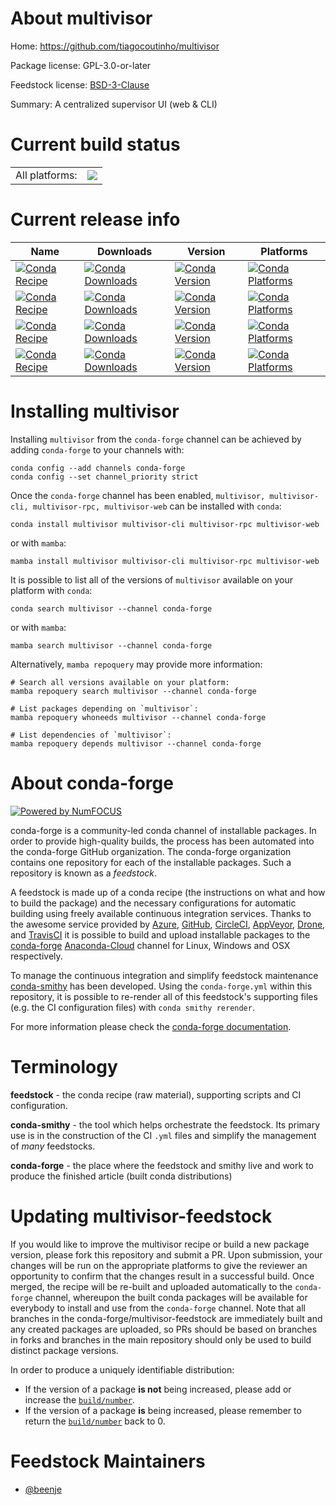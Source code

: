 About multivisor
================

Home: https://github.com/tiagocoutinho/multivisor

Package license: GPL-3.0-or-later

Feedstock license: [BSD-3-Clause](https://github.com/conda-forge/multivisor-feedstock/blob/main/LICENSE.txt)

Summary: A centralized supervisor UI (web & CLI)

Current build status
====================


<table><tr><td>All platforms:</td>
    <td>
      <a href="https://dev.azure.com/conda-forge/feedstock-builds/_build/latest?definitionId=16400&branchName=main">
        <img src="https://dev.azure.com/conda-forge/feedstock-builds/_apis/build/status/multivisor-feedstock?branchName=main">
      </a>
    </td>
  </tr>
</table>

Current release info
====================

| Name | Downloads | Version | Platforms |
| --- | --- | --- | --- |
| [![Conda Recipe](https://img.shields.io/badge/recipe-multivisor-green.svg)](https://anaconda.org/conda-forge/multivisor) | [![Conda Downloads](https://img.shields.io/conda/dn/conda-forge/multivisor.svg)](https://anaconda.org/conda-forge/multivisor) | [![Conda Version](https://img.shields.io/conda/vn/conda-forge/multivisor.svg)](https://anaconda.org/conda-forge/multivisor) | [![Conda Platforms](https://img.shields.io/conda/pn/conda-forge/multivisor.svg)](https://anaconda.org/conda-forge/multivisor) |
| [![Conda Recipe](https://img.shields.io/badge/recipe-multivisor--cli-green.svg)](https://anaconda.org/conda-forge/multivisor-cli) | [![Conda Downloads](https://img.shields.io/conda/dn/conda-forge/multivisor-cli.svg)](https://anaconda.org/conda-forge/multivisor-cli) | [![Conda Version](https://img.shields.io/conda/vn/conda-forge/multivisor-cli.svg)](https://anaconda.org/conda-forge/multivisor-cli) | [![Conda Platforms](https://img.shields.io/conda/pn/conda-forge/multivisor-cli.svg)](https://anaconda.org/conda-forge/multivisor-cli) |
| [![Conda Recipe](https://img.shields.io/badge/recipe-multivisor--rpc-green.svg)](https://anaconda.org/conda-forge/multivisor-rpc) | [![Conda Downloads](https://img.shields.io/conda/dn/conda-forge/multivisor-rpc.svg)](https://anaconda.org/conda-forge/multivisor-rpc) | [![Conda Version](https://img.shields.io/conda/vn/conda-forge/multivisor-rpc.svg)](https://anaconda.org/conda-forge/multivisor-rpc) | [![Conda Platforms](https://img.shields.io/conda/pn/conda-forge/multivisor-rpc.svg)](https://anaconda.org/conda-forge/multivisor-rpc) |
| [![Conda Recipe](https://img.shields.io/badge/recipe-multivisor--web-green.svg)](https://anaconda.org/conda-forge/multivisor-web) | [![Conda Downloads](https://img.shields.io/conda/dn/conda-forge/multivisor-web.svg)](https://anaconda.org/conda-forge/multivisor-web) | [![Conda Version](https://img.shields.io/conda/vn/conda-forge/multivisor-web.svg)](https://anaconda.org/conda-forge/multivisor-web) | [![Conda Platforms](https://img.shields.io/conda/pn/conda-forge/multivisor-web.svg)](https://anaconda.org/conda-forge/multivisor-web) |

Installing multivisor
=====================

Installing `multivisor` from the `conda-forge` channel can be achieved by adding `conda-forge` to your channels with:

```
conda config --add channels conda-forge
conda config --set channel_priority strict
```

Once the `conda-forge` channel has been enabled, `multivisor, multivisor-cli, multivisor-rpc, multivisor-web` can be installed with `conda`:

```
conda install multivisor multivisor-cli multivisor-rpc multivisor-web
```

or with `mamba`:

```
mamba install multivisor multivisor-cli multivisor-rpc multivisor-web
```

It is possible to list all of the versions of `multivisor` available on your platform with `conda`:

```
conda search multivisor --channel conda-forge
```

or with `mamba`:

```
mamba search multivisor --channel conda-forge
```

Alternatively, `mamba repoquery` may provide more information:

```
# Search all versions available on your platform:
mamba repoquery search multivisor --channel conda-forge

# List packages depending on `multivisor`:
mamba repoquery whoneeds multivisor --channel conda-forge

# List dependencies of `multivisor`:
mamba repoquery depends multivisor --channel conda-forge
```


About conda-forge
=================

[![Powered by
NumFOCUS](https://img.shields.io/badge/powered%20by-NumFOCUS-orange.svg?style=flat&colorA=E1523D&colorB=007D8A)](https://numfocus.org)

conda-forge is a community-led conda channel of installable packages.
In order to provide high-quality builds, the process has been automated into the
conda-forge GitHub organization. The conda-forge organization contains one repository
for each of the installable packages. Such a repository is known as a *feedstock*.

A feedstock is made up of a conda recipe (the instructions on what and how to build
the package) and the necessary configurations for automatic building using freely
available continuous integration services. Thanks to the awesome service provided by
[Azure](https://azure.microsoft.com/en-us/services/devops/), [GitHub](https://github.com/),
[CircleCI](https://circleci.com/), [AppVeyor](https://www.appveyor.com/),
[Drone](https://cloud.drone.io/welcome), and [TravisCI](https://travis-ci.com/)
it is possible to build and upload installable packages to the
[conda-forge](https://anaconda.org/conda-forge) [Anaconda-Cloud](https://anaconda.org/)
channel for Linux, Windows and OSX respectively.

To manage the continuous integration and simplify feedstock maintenance
[conda-smithy](https://github.com/conda-forge/conda-smithy) has been developed.
Using the ``conda-forge.yml`` within this repository, it is possible to re-render all of
this feedstock's supporting files (e.g. the CI configuration files) with ``conda smithy rerender``.

For more information please check the [conda-forge documentation](https://conda-forge.org/docs/).

Terminology
===========

**feedstock** - the conda recipe (raw material), supporting scripts and CI configuration.

**conda-smithy** - the tool which helps orchestrate the feedstock.
                   Its primary use is in the construction of the CI ``.yml`` files
                   and simplify the management of *many* feedstocks.

**conda-forge** - the place where the feedstock and smithy live and work to
                  produce the finished article (built conda distributions)


Updating multivisor-feedstock
=============================

If you would like to improve the multivisor recipe or build a new
package version, please fork this repository and submit a PR. Upon submission,
your changes will be run on the appropriate platforms to give the reviewer an
opportunity to confirm that the changes result in a successful build. Once
merged, the recipe will be re-built and uploaded automatically to the
`conda-forge` channel, whereupon the built conda packages will be available for
everybody to install and use from the `conda-forge` channel.
Note that all branches in the conda-forge/multivisor-feedstock are
immediately built and any created packages are uploaded, so PRs should be based
on branches in forks and branches in the main repository should only be used to
build distinct package versions.

In order to produce a uniquely identifiable distribution:
 * If the version of a package **is not** being increased, please add or increase
   the [``build/number``](https://docs.conda.io/projects/conda-build/en/latest/resources/define-metadata.html#build-number-and-string).
 * If the version of a package **is** being increased, please remember to return
   the [``build/number``](https://docs.conda.io/projects/conda-build/en/latest/resources/define-metadata.html#build-number-and-string)
   back to 0.

Feedstock Maintainers
=====================

* [@beenje](https://github.com/beenje/)

